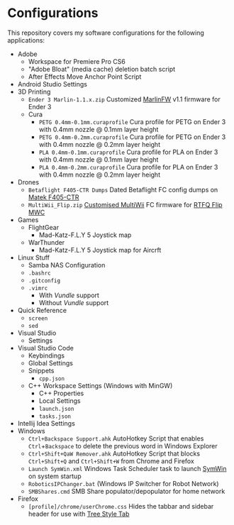 # Configurations

This repository covers my software configurations for the following applications:

- Adobe
  - Workspace for Premiere Pro CS6
  - "Adobe Bloat" (media cache) deletion batch script
  - After Effects Move Anchor Point Script
- Android Studio Settings
- 3D Printing
  - `Ender 3 Marlin-1.1.x.zip` Customized [MarlinFW](marlinfw.org) v1.1 firmware for Ender 3
  - Cura
    - `PETG 0.4mm-0.1mm.curaprofile` Cura profile for PETG on Ender 3 with 0.4mm nozzle @ 0.1mm layer height
    - `PETG 0.4mm-0.2mm.curaprofile` Cura profile for PETG on Ender 3 with 0.4mm nozzle @ 0.2mm layer height
    - `PLA 0.4mm-0.1mm.curaprofile` Cura profile for PLA on Ender 3 with 0.4mm nozzle @ 0.1mm layer height
    - `PLA 0.4mm-0.2mm.curaprofile` Cura profile for PLA on Ender 3 with 0.4mm nozzle @ 0.2mm layer height
- Drones
  - `Betaflight F405-CTR Dumps` Dated Betaflight FC config dumps on [Matek F405-CTR](mateksys.com/?portfolio=f405-ctr)
  - `MultiWii_Flip.zip` [Customised MultiWii](multiwii.com/wiki/?title=Main_Page) FC firmware for [RTFQ Flip MWC](readytoflyquads.com/flip-mwc-flight-controller)
- Games
  - FlightGear
    - Mad-Katz-F.L.Y 5 Joystick map
  - WarThunder
    - Mad-Katz-F.L.Y 5 Joystick map for Aircrft
- Linux Stuff
  - Samba NAS Configuration
  - `.bashrc`
  - `.gitconfig`
  - `.vimrc`
    - With *Vundle* support
    - Without *Vundle* support
- Quick Reference
  - `screen`
  - `sed`
- Visual Studio
  - Settings
- Visual Studio Code
  - Keybindings
  - Global Settings
  - Snippets
    - `cpp.json`
  - C++ Workspace Settings (Windows with MinGW)
    - C++ Properties
    - Local Settings
    - `launch.json`
    - `tasks.json`
- Intellij Idea Settings
- Windows
  - `Ctrl+Backspace Support.ahk` AutoHotkey Script that enables `Ctrl`+`Backspace` to delete the previous word in Windows Explorer
  - `Ctrl+Shift+QaW Remover.ahk` AutoHotkey Script that blocks `Ctrl+Shift+Q` and `Ctrl+Shift+W` from Chrome and Firefox
  - `Launch SymWin.xml` Windows Task Scheduler task to launch [SymWin](github.com/mjvh80/SymWin) on system startup
  - `RoboticsIPChanger.bat` (Windows IP Switcher for Robot Network)
  - `SMBShares.cmd` SMB Share populator/depopulator for home network
- Firefox
  - `[profile]/chrome/userChrome.css` Hides the tabbar and sidebar header for use with [Tree Style Tab](addons.mozilla.org/en-US/firefox/addon/tree-style-tab/)
